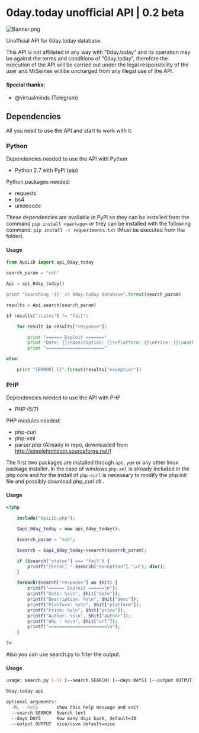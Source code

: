 # 0day.today unofficial API | 0.2 beta
![Banner.png](https://raw.githubusercontent.com/MrSentex/0day.today-API/master/banner.png?token=AorkL9f8tQVCKNF6tnFOxW4LHEu_1_E4ks5cPhNmwA%3D%3D)

Unofficial API for 0day.today database.

This API is not affiliated in any way with "0day.today" and its operation may be against the terms and conditions of "0day.today", therefore the execution of the API will be carried out under the legal responsibility of the user and MrSentex will be uncharged from any illegal use of the API.

#### Special thanks: 

* @virtualminds (Telegram)

## Dependencies

All you need to use the API and start to work with it.

### Python

Dependencies needed to use the API with Python

* Python 2.7 with PyPi (pip)


Python packages needed:

* requests
* bs4
* unidecode

These dependencies are available in PyPi so they can be installed from the command `pip install <package>` or they can be installed with the following command: `pip install -r requeriments.txt` (Must be executed from the folder).

#### Usage

```python
from ApiLib import api_0day_today

search_param = "ssh"

Api = api_0day_today()

print "Searching '{}' in 0day.today database".format(search_param)

results = Api.search(search_param)

if results["status"] != "fail":

    for result in results["response"]:

        print "====== Exploit ======="
        print "Date: {}\nDescription: {}\nPlatform: {}\nPrice: {}\nAuthor: {}\nURL: {}".format(result["date"], result["desc"], result["platform"], result["price"], result["author"], result["url"])
        print "======================"

else:

    print "[ERROR] {}".format(results["exception"])
```

### PHP

Dependencies needed to use the API with PHP

* PHP (5/7)

PHP modules needed:

* php-curl
* php-xml
* parser.php (Already in repo, downloaded from http://simplehtmldom.sourceforge.net/)

The first two packages are installed through `apt`, `yum` or any other linux package installer. In the case of windows `php-xml` is already included in the php core and for the install of `php-curl` is necessary to modify the php.init file and possibly download php_curl.dll .

#### Usage
```php
<?php

    include("ApiLib.php");

    $api_0day_today = new api_0day_today();

    $search_param = "ssh";

    $search = $api_0day_today->search($search_param);

    if ($search["status"] === "fail") {
        printf("[Error] ".$search["exception"]."\n"); die();
    }

    foreach($search["response"] as $hit) {
        printf("====== Exploit ======\n");
        printf("Date: %s\n", $hit["date"]);
        printf("Description: %s\n", $hit["desc"]);
        printf("Platform: %s\n", $hit["platform"]);
        printf("Price: %s\n", $hit["price"]);
        printf("Author: %s\n", $hit["author"]);
        printf("URL : %s\n", $hit["url"]);
        printf("======================\n");
    }

?>
```

Also you can use search.py to filter the output.

#### Usage
```bash
usage: search.py [-h] [--search SEARCH] [--days DAYS] [--output OUTPUT]

0day.today api

optional arguments:
  -h, --help       show this help message and exit
  --search SEARCH  Search text
  --days DAYS      How many days back, default=30
  --output OUTPUT  nice/csvm default=nice

```

